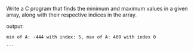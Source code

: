 Write a C program that finds the minimum and maximum values in a given array, along with their respective indices in the array.

output:

````
min of A: -444 with index: 5, max of A: 400 with index 0

```



